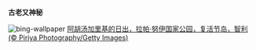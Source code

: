 
**古老又神秘**

![bing-wallpaper](https://www.bing.com/th?id=OHR.RapaNuiSunrise_ZH-CN1220508877_1920x1080.jpg)
[阿胡汤加里基的日出，拉帕·努伊国家公园，复活节岛，智利 (© Piriya Photography/Getty Images)](https://www.bing.com/search?q=%E9%98%BF%E8%83%A1%E6%B1%A4%E5%8A%A0%E9%87%8C%E5%9F%BA&amp;form=hpcapt&amp;mkt=zh-cn)
  